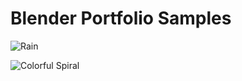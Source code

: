 # Blender Portfolio Samples

![Rain](https://merylmathew.repl.co/images/rain.gif)

![Colorful Spiral](https://merylmathew.repl.co/images/spiral.gif)
